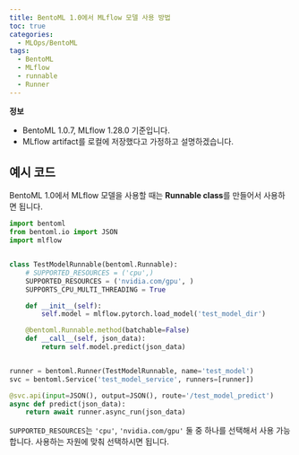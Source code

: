 ```yaml
---
title: BentoML 1.0에서 MLflow 모델 사용 방법
toc: true
categories:
  - MLOps/BentoML
tags:
  - BentoML
  - MLflow
  - runnable
  - Runner
---
```


**정보**

* BentoML 1.0.7, MLflow 1.28.0 기준입니다.
* MLflow artifact를 로컬에 저장했다고 가정하고 설명하겠습니다.

## **예시 코드**

BentoML 1.0에서 MLflow 모델을 사용할 때는 **Runnable class**를 만들어서 사용하면 됩니다.

```python
import bentoml
from bentoml.io import JSON
import mlflow


class TestModelRunnable(bentoml.Runnable):
    # SUPPORTED_RESOURCES = ('cpu',)
    SUPPORTED_RESOURCES = ('nvidia.com/gpu', )
    SUPPORTS_CPU_MULTI_THREADING = True

    def __init__(self):
        self.model = mlflow.pytorch.load_model('test_model_dir')

    @bentoml.Runnable.method(batchable=False)
    def __call__(self, json_data):
        return self.model.predict(json_data)


runner = bentoml.Runner(TestModelRunnable, name='test_model')
svc = bentoml.Service('test_model_service', runners=[runner])

@svc.api(input=JSON(), output=JSON(), route='/test_model_predict')
async def predict(json_data):
    return await runner.async_run(json_data)
```

`SUPPORTED_RESOURCES`는 `'cpu'`, `'nvidia.com/gpu'` 둘 중 하나를 선택해서 사용 가능합니다. 사용하는 자원에 맞춰 선택하시면 됩니다.
